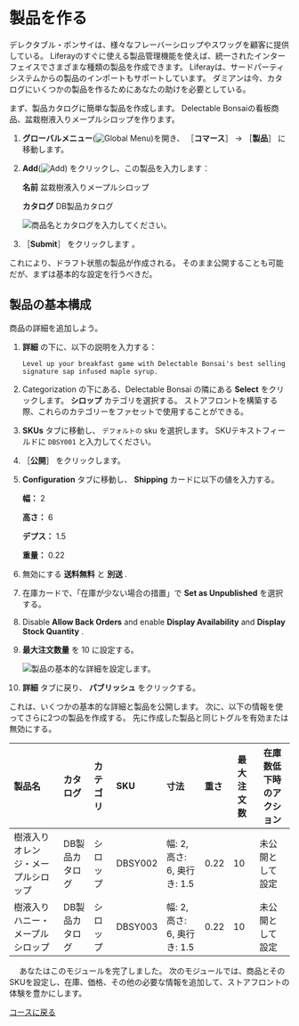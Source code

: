 # 製品を作る

デレクタブル・ボンサイは、様々なフレーバーシロップやスワッグを顧客に提供している。 Liferayのすぐに使える製品管理機能を使えば、統一されたインターフェイスでさまざまな種類の製品を作成できます。 Liferayは、サードパーティシステムからの製品のインポートもサポートしています。 ダミアンは今、カタログにいくつかの製品を作るためにあなたの助けを必要としている。

まず、製品カタログに簡単な製品を作成します。 Delectable Bonsaiの看板商品、盆栽樹液入りメープルシロップを作ります。

1. **グローバルメニュー**(![Global Menu](../../images/icon-applications-menu.png))を開き、 ［**コマース**］ &rarr; ［**製品**］ に移動します。

1. **Add**(![Add](../../images/icon-add.png)) をクリックし、この製品を入力します：

   **名前** 盆栽樹液入りメープルシロップ

   **カタログ** DB製品カタログ

   ![商品名とカタログを入力してください。](./creating-products/images/01.png)

1. ［**Submit**］ をクリックします 。

これにより、ドラフト状態の製品が作成される。 そのまま公開することも可能だが、まずは基本的な設定を行うべきだ。

## 製品の基本構成

商品の詳細を追加しよう。

1. **詳細** の下に、以下の説明を入力する：

   ```
   Level up your breakfast game with Delectable Bonsai's best selling signature sap infused maple syrup. 
   ```

1. Categorization の下にある、Delectable Bonsai の隣にある **Select** をクリックします。 **シロップ** カテゴリを選択する。 ストアフロントを構築する際、これらのカテゴリーをファセットで使用することができる。

1. **SKUs** タブに移動し、 `デフォルトの` sku を選択します。 SKUテキストフィールドに `DBSY001` と入力してください。

1. ［**公開**］ をクリックします。

1. **Configuration** タブに移動し、 **Shipping** カードに以下の値を入力する。

   **幅：** 2

   **高さ：** 6

   **デプス：** 1.5

   **重量：** 0.22

1. 無効にする **送料無料** と **別送** .

1. 在庫カードで、「在庫が少ない場合の措置」で **Set as Unpublished** を選択する。

1. Disable **Allow Back Orders** and enable **Display Availability** and **Display Stock Quantity** .

1. **最大注文数量** を 10 に設定する。

   ![製品の基本的な詳細を設定します。](./creating-products/images/02.png)

1. **詳細** タブに戻り、 **パブリッシュ** をクリックする。

これは、いくつかの基本的な詳細と製品を公開します。 次に、以下の情報を使ってさらに2つの製品を作成する。 先に作成した製品と同じトグルを有効または無効にする。

| 製品名               | カタログ     | カテゴリ | SKU     | 寸法                    | 重さ   | 最大注文数 | 在庫数低下時のアクション |
|:----------------- |:-------- |:---- |:------- |:--------------------- |:---- | ----- | ------------ |
| 樹液入りオレンジ・メープルシロップ | DB製品カタログ | シロップ | DBSY002 | 幅: 2, 高さ: 6, 奥行き: 1.5 | 0.22 | 10    | 未公開として設定     |
| 樹液入りハニー・メープルシロップ  | DB製品カタログ | シロップ | DBSY003 | 幅: 2, 高さ: 6, 奥行き: 1.5 | 0.22 | 10    | 未公開として設定     |

　 あなたはこのモジュールを完了しました。 次のモジュールでは、商品とそのSKUを設定し、在庫、価格、その他の必要な情報を追加して、ストアフロントの体験を豊かにします。

[コースに戻る](../../commerce-architect.md)
